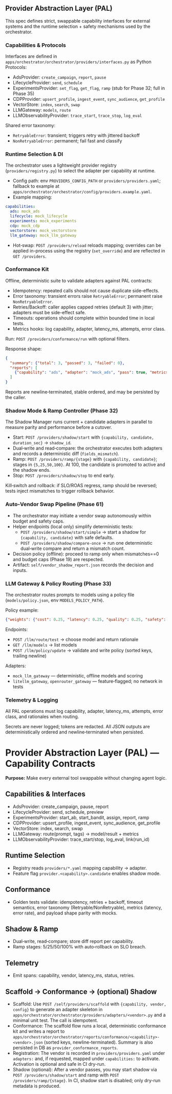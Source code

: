 ## Provider Abstraction Layer (PAL)

This spec defines strict, swappable capability interfaces for external systems and the runtime selection + safety mechanisms used by the orchestrator.

### Capabilities & Protocols

Interfaces are defined in `apps/orchestrator/orchestrator/providers/interfaces.py` as Python Protocols:

- AdsProvider: `create_campaign`, `report`, `pause`
- LifecycleProvider: `send`, `schedule`
- ExperimentsProvider: `set_flag`, `get_flag`, `ramp` (stub for Phase 32; full in Phase 35)
- CDPProvider: `upsert_profile`, `ingest_event`, `sync_audience`, `get_profile`
- VectorStore: `index`, `search`, `swap`
- LLMGateway: `models`, `route`
- LLMObservabilityProvider: `trace_start`, `trace_stop`, `log_eval`

Shared error taxonomy:

- `RetryableError`: transient; triggers retry with jittered backoff
- `NonRetryableError`: permanent; fail fast and classify

### Runtime Selection & DI

The orchestrator uses a lightweight provider registry (`providers/registry.py`) to select the adapter per capability at runtime.

- Config path: env `PROVIDERS_CONFIG_PATH` or `providers/providers.yaml`; fallback to example at `apps/orchestrator/orchestrator/config/providers.example.yaml`.
- Example mapping:

```yaml
capabilities:
  ads: mock_ads
  lifecycle: mock_lifecycle
  experiments: mock_experiments
  cdp: mock_cdp
  vectorstore: mock_vectorstore
  llm_gateway: mock_llm_gateway
```

- Hot‑swap: `POST /providers/reload` reloads mapping; overrides can be applied in-process using the registry (`set_override`) and are reflected in `GET /providers`.

### Conformance Kit

Offline, deterministic suite to validate adapters against PAL contracts:

- Idempotency: repeated calls should not cause duplicate side-effects.
- Error taxonomy: transient errors raise `RetryableError`; permanent raise `NonRetryableError`.
- Retries/Backoff: caller applies capped retries (default 3) with jitter; adapters must be side-effect safe.
- Timeouts: operations should complete within bounded time in local tests.
- Metrics hooks: log capability, adapter, latency_ms, attempts, error class.

Run: `POST /providers/conformance/run` with optional filters.

Response shape:

```json
{
  "summary": {"total": 3, "passed": 3, "failed": 0},
  "reports": [
    {"capability": "ads", "adapter": "mock_ads", "pass": true, "metrics": {"latency_ms": 1, "attempts": 1}, "errors": []}
  ]
}
```

Reports are newline‑terminated, stable ordered, and may be persisted by the caller.

### Shadow Mode & Ramp Controller (Phase 32)

The Shadow Manager runs current + candidate adapters in parallel to measure parity and performance before a cutover.

- Start: `POST /providers/shadow/start` with `{capability, candidate, duration_sec}` → `shadow_id`.
- Dual‑write and read‑compare: the orchestrator executes both adapters and records a deterministic diff (`fields_mismatch`).
- Ramp: `POST /providers/ramp/{stage}` with `{capability, candidate}`; stages in `{5,25,50,100}`. At 100, the candidate is promoted to active and the shadow ends.
- Stop: `POST /providers/shadow/stop` to end early.

Kill‑switch and rollback: if SLO/ROAS regress, ramp should be reversed; tests inject mismatches to trigger rollback behavior.

### Auto‑Vendor Swap Pipeline (Phase 61)

- The orchestrator may initiate a vendor swap autonomously within budget and safety caps.
- Helper endpoints (local only) simplify deterministic tests:
  - `POST /providers/shadow/start/simple` → start a shadow for `{capability, candidate}` with safe defaults.
  - `POST /providers/shadow/compare-once` → run one deterministic dual‑write compare and return a mismatch count.
- Decision policy (offline): proceed to ramp only when mismatches==0 and budget caps (Phase 19) are respected.
- Artifact: `self/vendor_shadow_report.json` records the decision and inputs.

### LLM Gateway & Policy Routing (Phase 33)

The orchestrator routes prompts to models using a policy file (`models/policy.json`, env `MODELS_POLICY_PATH`).

Policy example:

```json
{"weights": {"cost": 0.25, "latency": 0.25, "quality": 0.25, "safety": 0.25}, "constraints": {}}
```

Endpoints:

- `POST /llm/route/test` → choose model and return rationale
- `GET /llm/models` → list models
- `POST /llm/policy/update` → validate and write policy (sorted keys, trailing newline)

Adapters:

- `mock_llm_gateway` — deterministic, offline models and scoring
- `litellm_gateway`, `openrouter_gateway` — feature‑flagged; no network in tests

### Telemetry & Logging

All PAL operations must log capability, adapter, latency_ms, attempts, error class, and rationales when routing.

Secrets are never logged; tokens are redacted. All JSON outputs are deterministically ordered and newline‑terminated when persisted.

# Provider Abstraction Layer (PAL) — Capability Contracts

**Purpose:** Make every external tool swappable without changing agent logic.

## Capabilities & Interfaces
- AdsProvider: create_campaign, pause, report
- LifecycleProvider: send, schedule, preview
- ExperimentsProvider: start_ab, start_bandit, assign, report, ramp
- CDPProvider: upsert_profile, ingest_event, sync_audience, get_profile
- VectorStore: index, search, swap
- LLMGateway: route(prompt, tags) → model/result + metrics
- LLMObservabilityProvider: trace_start/stop, log_eval, link(run_id)

## Runtime Selection
- Registry reads `providers/*.yaml` mapping capability → adapter.
- Feature flag `provider.<capability>.candidate` enables shadow mode.

## Conformance
- Golden tests validate: idempotency, retries + backoff, timeout semantics,
  error taxonomy (Retryable/NonRetryable), metrics (latency, error rate),
  and payload shape parity with mocks.

## Shadow & Ramp
- Dual‑write, read‑compare; store diff report per capability.
- Ramp stages: 5/25/50/100% with auto‑rollback on SLO breach.

## Telemetry
- Emit spans: capability, vendor, latency_ms, status, retries.

## Scaffold → Conformance → (optional) Shadow

- Scaffold: Use `POST /self/providers/scaffold` with `{capability, vendor, config}` to generate an adapter skeleton in `apps/orchestrator/orchestrator/providers/adapters/<vendor>.py` and a minimal unit test. The call is idempotent.
- Conformance: The scaffold flow runs a local, deterministic conformance kit and writes a report to `apps/orchestrator/orchestrator/reports/conformance/<capability>-<vendor>.json` (sorted keys, newline-terminated). Summary is also persisted in DB as `provider_conformance_reports`.
- Registration: The vendor is recorded in `providers/providers.yaml` under `adapters:` and, if requested, mapped under `capabilities:` to activate. Activation is optional and safe in CI dry-run.
- Shadow (optional): After a vendor passes, you may start shadow via `POST /providers/shadow/start` and ramp with `POST /providers/ramp/{stage}`. In CI, shadow start is disabled; only dry-run metadata is produced.
